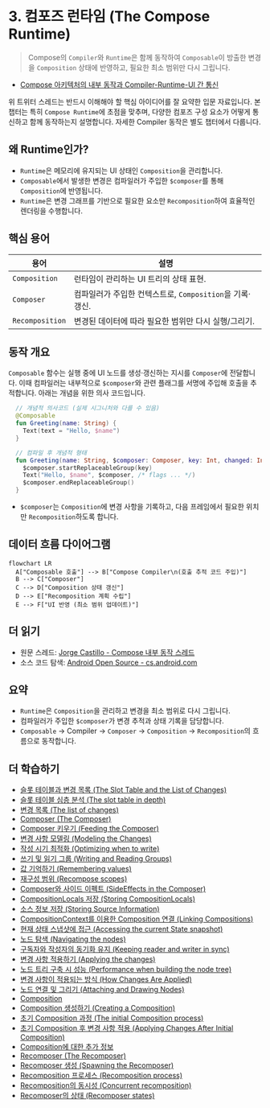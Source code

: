 # 3. 컴포즈 런타임 (The Compose Runtime)

> Compose의 `Compiler`와 `Runtime`은 함께 동작하여 `Composable`이 방출한 변경을 `Composition` 상태에 반영하고, 필요한 최소 범위만 다시 그립니다.

- [Compose 아키텍처의 내부 동작과 Compiler-Runtime-UI 간 통신](https://x.com/JorgeCastilloPr/status/1390928660862017539)

위 트위터 스레드는 반드시 이해해야 할 핵심 아이디어를 잘 요약한 입문 자료입니다. 본 챕터는 특히 `Compose Runtime`에 초점을 맞추며, 다양한 컴포즈 구성 요소가 어떻게 통신하고 함께 동작하는지 설명합니다. 자세한 Compiler 동작은 별도 챕터에서 다룹니다.

## 왜 Runtime인가?

- `Runtime`은 메모리에 유지되는 UI 상태인 `Composition`을 관리합니다.
- `Composable`에서 발생한 변경은 컴파일러가 주입한 ```$composer```를 통해 `Composition`에 반영됩니다.
- `Runtime`은 변경 그래프를 기반으로 필요한 요소만 `Recomposition`하여 효율적인 렌더링을 수행합니다.

## 핵심 용어

| 용어 | 설명 |
| --- | --- |
| `Composition` | 런타임이 관리하는 UI 트리의 상태 표현. |
| `Composer` | 컴파일러가 주입한 컨텍스트로, `Composition`을 기록·갱신. |
| `Recomposition` | 변경된 데이터에 따라 필요한 범위만 다시 실행/그리기. |

## 동작 개요

`Composable` 함수는 실행 중에 UI 노드를 생성·갱신하는 지시를 `Composer`에 전달합니다. 이때 컴파일러는 내부적으로 ```$composer```와 관련 플래그를 서명에 주입해 호출을 추적합니다. 아래는 개념을 위한 의사 코드입니다.

```kotlin
  // 개념적 의사코드 (실제 시그니처와 다를 수 있음)
  @Composable
  fun Greeting(name: String) {
    Text(text = "Hello, $name")
  }

  // 컴파일 후 개념적 형태
  fun Greeting(name: String, $composer: Composer, key: Int, changed: Int) {
    $composer.startReplaceableGroup(key)
    Text("Hello, $name", $composer, /* flags ... */)
    $composer.endReplaceableGroup()
  }
```

- ```$composer```는 `Composition`에 변경 사항을 기록하고, 다음 프레임에서 필요한 위치만 `Recomposition`하도록 합니다.

## 데이터 흐름 다이어그램

```mermaid
flowchart LR
  A["Composable 호출"] --> B["Compose Compiler\n(호출 추적 코드 주입)"]
  B --> C["Composer"]
  C --> D["Composition 상태 갱신"]
  D --> E["Recomposition 계획 수립"]
  E --> F["UI 반영 (최소 범위 업데이트)"]
```

## 더 읽기

- 원문 스레드: [Jorge Castillo - Compose 내부 동작 스레드](https://x.com/JorgeCastilloPr/status/1390928660862017539)
- 소스 코드 탐색: [Android Open Source - cs.android.com](https://cs.android.com/)

## 요약
- `Runtime`은 `Composition`을 관리하고 변경을 최소 범위로 다시 그립니다.
- 컴파일러가 주입한 ```$composer```가 변경 추적과 상태 기록을 담당합니다.
- `Composable` → Compiler → `Composer` → `Composition` → `Recomposition`의 흐름으로 동작합니다.

## 더 학습하기
- [슬롯 테이블과 변경 목록 (The Slot Table and the List of Changes)](./SlotTableListOfChanges/README.md)
- [슬롯 테이블 심층 분석 (The slot table in depth)](./SlotTableInDepth/README.md)
- [변경 목록 (The list of changes)](./ListOfChanges/README.md)
- [Composer (The Composer)](./Composer/README.md)
- [Composer 키우기 (Feeding the Composer)](./FeedingTheComposer/README.md)
- [변경 사항 모델링 (Modeling the Changes)](./ModelingTheChanges/README.md)
- [작성 시기 최적화 (Optimizing when to write)](./OptimizinWhenToWrite/README.md)
- [쓰기 및 읽기 그룹 (Writing and Reading Groups)](./WritingReadingGroups/README.md)
- [값 기억하기 (Remembering values)](./RememberingValues/README.md)
- [재구성 범위 (Recompose scopes)](./RecomposeScopes/README.md)
- [Composer와 사이드 이펙트 (SideEffects in the Composer)](./SideEffectsInTheComposer/README.md)
- [CompositionLocals 저장 (Storing CompositionLocals)](./StoringCompositionLocals/README.md)
- [소스 정보 저장 (Storing Source Information)](./StoringSourceInformation/README.md)
- [CompositionContext를 이용한 Composition 연결 (Linking Compositions)](./LinkingCompositions/README.md)
- [현재 상태 스냅샷에 접근 (Accessing the current State snapshot)](./AccessingTheCurrentStateSnapshot/README.md)
- [노드 탐색 (Navigating the nodes)](./NavigatingTheNodes/README.md)
- [구독자와 작성자의 동기화 유지 (Keeping reader and writer in sync)](./KeepingReaderWriterInSync/README.md)
- [변경 사항 적용하기 (Applying the changes)](./ApplyingChanges/README.md)
- [노드 트리 구축 시 성능 (Performance when building the node tree)](./PerformanceBuildingNodeTree/README.md)
- [변경 사항이 적용되는 방식 (How Changes Are Applied)](./HowChangesAreApplied/README.md)
- [노드 연결 및 그리기 (Attaching and Drawing Nodes)](./AttachingDrawingNodes/README.md)
- [Composition](./Composition/README.md)
- [Composition 생성하기 (Creating a Composition)](./CreatingComposition/README.md)
- [초기 Composition 과정 (The initial Composition process)](./InitialCompositionProcess/README.md)
- [초기 Composition 후 변경 사항 적용 (Applying Changes After Initial Composition)](./ApplyingChangesAfterInitialComposition/README.md)
- [Composition에 대한 추가 정보](./AdditionalinformationComposition/README.md)
- [Recomposer (The Recomposer)](./Recomposer/README.md)
- [Recomposer 생성 (Spawning the Recomposer)](./SpawningRecomposer/README.md)
- [Recomposition 프로세스 (Recomposition process)](./RecompositionProcess/README.md)
- [Recomposition의 동시성 (Concurrent recomposition)](./ConcurrentRecomposition/README.md)
- [Recomposer의 상태 (Recomposer states)](./RecomposerStates/README.md)